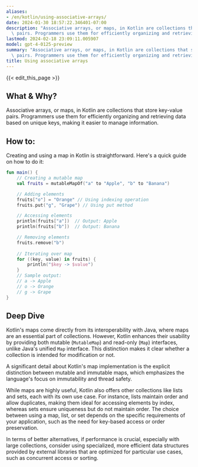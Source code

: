 ```yaml
---
aliases:
- /en/kotlin/using-associative-arrays/
date: 2024-01-30 18:57:22.346401-07:00
description: "Associative arrays, or maps, in Kotlin are collections that store key-value\
  \ pairs. Programmers use them for efficiently organizing and retrieving data\u2026"
lastmod: 2024-02-18 23:09:11.005907
model: gpt-4-0125-preview
summary: "Associative arrays, or maps, in Kotlin are collections that store key-value\
  \ pairs. Programmers use them for efficiently organizing and retrieving data\u2026"
title: Using associative arrays
---
```


{{< edit_this_page >}}

## What & Why?

Associative arrays, or maps, in Kotlin are collections that store key-value pairs. Programmers use them for efficiently organizing and retrieving data based on unique keys, making it easier to manage information.

## How to:

Creating and using a map in Kotlin is straightforward. Here's a quick guide on how to do it:

```Kotlin
fun main() {
    // Creating a mutable map
    val fruits = mutableMapOf("a" to "Apple", "b" to "Banana")

    // Adding elements
    fruits["o"] = "Orange" // Using indexing operation
    fruits.put("g", "Grape") // Using put method

    // Accessing elements
    println(fruits["a"])  // Output: Apple
    println(fruits["b"])  // Output: Banana

    // Removing elements
    fruits.remove("b")
    
    // Iterating over map
    for ((key, value) in fruits) {
        println("$key -> $value")
    }
    // Sample output:
    // a -> Apple
    // o -> Orange
    // g -> Grape
}
```

## Deep Dive

Kotlin's maps come directly from its interoperability with Java, where maps are an essential part of collections. However, Kotlin enhances their usability by providing both mutable (`MutableMap`) and read-only (`Map`) interfaces, unlike Java's unified `Map` interface. This distinction makes it clear whether a collection is intended for modification or not.

A significant detail about Kotlin's map implementation is the explicit distinction between mutable and immutable maps, which emphasizes the language's focus on immutability and thread safety.

While maps are highly useful, Kotlin also offers other collections like lists and sets, each with its own use case. For instance, lists maintain order and allow duplicates, making them ideal for accessing elements by index, whereas sets ensure uniqueness but do not maintain order. The choice between using a map, list, or set depends on the specific requirements of your application, such as the need for key-based access or order preservation.

In terms of better alternatives, if performance is crucial, especially with large collections, consider using specialized, more efficient data structures provided by external libraries that are optimized for particular use cases, such as concurrent access or sorting.
